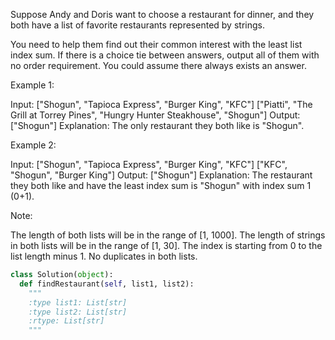 
Suppose Andy and Doris want to choose a restaurant for dinner, and they both have a list of favorite restaurants represented by strings.


You need to help them find out their common interest with the least list index sum. If there is a choice tie between answers, output all of them with no order requirement. You could assume there always exists an answer.



Example 1:

Input:
["Shogun", "Tapioca Express", "Burger King", "KFC"]
["Piatti", "The Grill at Torrey Pines", "Hungry Hunter Steakhouse", "Shogun"]
Output: ["Shogun"]
Explanation: The only restaurant they both like is "Shogun".



Example 2:

Input:
["Shogun", "Tapioca Express", "Burger King", "KFC"]
["KFC", "Shogun", "Burger King"]
Output: ["Shogun"]
Explanation: The restaurant they both like and have the least index sum is "Shogun" with index sum 1 (0+1).




Note:

The length of both lists will be in the range of [1, 1000].
The length of strings in both lists will be in the range of [1, 30].
The index is starting from 0 to the list length minus 1.
No duplicates in both lists.




```python
class Solution(object):
  def findRestaurant(self, list1, list2):
    """
    :type list1: List[str]
    :type list2: List[str]
    :rtype: List[str]
    """
```
